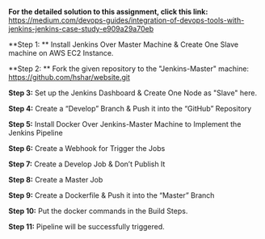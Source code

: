 **For the detailed solution to this assignment, click this link:** https://medium.com/devops-guides/integration-of-devops-tools-with-jenkins-jenkins-case-study-e909a29a70eb

**Step 1: ** Install Jenkins Over Master Machine & Create One Slave machine on AWS EC2 Instance.

**Step 2: ** Fork the given repository to the "Jenkins-Master" machine: https://github.com/hshar/website.git

**Step 3:** Set up the Jenkins Dashboard & Create One Node as "Slave" here.

**Step 4:** Create a “Develop” Branch & Push it into the “GitHub” Repository

**Step 5:** Install Docker Over Jenkins-Master Machine to Implement the Jenkins Pipeline

**Step 6:** Create a Webhook for Trigger the Jobs

**Step 7:** Create a Develop Job & Don’t Publish It

**Step 8:** Create a Master Job

**Step 9:** Create a Dockerfile & Push it into the “Master” Branch

**Step 10:** Put the docker commands in the Build Steps.

**Step 11:** Pipeline will be successfully triggered. 
